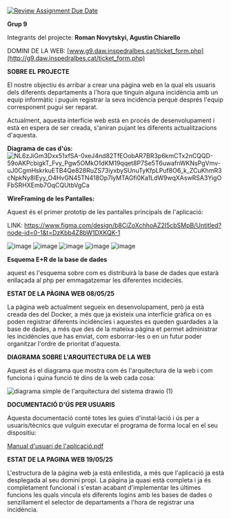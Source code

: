 [![Review Assignment Due Date](https://classroom.github.com/assets/deadline-readme-button-22041afd0340ce965d47ae6ef1cefeee28c7c493a6346c4f15d667ab976d596c.svg)](https://classroom.github.com/a/Oi3CGk0x)


**Grup 9**

Integrants del projecte: **Roman Novytskyi, Agustin Chiarello**

DOMINI DE LA WEB: [www.g9.daw.inspedralbes.cat/ticket_form.php](http://g9.daw.inspedralbes.cat/ticket_form.php)

**SOBRE EL PROJECTE**

El nostre objectiu és arribar a crear una pàgina web en la qual els usuaris dels diferents departaments a l'hora que tinguin alguna incidència amb un equip informàtic i puguin registrar la seva incidència perquè després l'equip corresponent pugui ser reparat.


Actualment, aquesta interfície web està en procés de desenvolupament i està en espera de ser creada, s'aniran pujant les diferents actualitzacions d'aquesta.



**Diagrama de cas d'ús:** ![NL6zJiGm3Dxx51xfSA-0xeJ4nd82TfEOobAR7BR3p6kmCTx2nCQQD-59oAKPcbigkT_Fvy_Pgw5OMkO1dKM19qqet8P7Se5T6uwafnWKNsPgVmv-uJ0CgmHskrkuETB4Qe828RuZS73iyxbySUnuTyKfpLPuf8O6_k_ZCuKhmR3cNpkNy8IEyy_O4HvGN45TN418Op7lyMTAGfi0Ka1LdW9wqXAswRSA3YigOFbSRHXEmb7OqCQUtbVgCa](https://github.com/user-attachments/assets/5a309b2c-3687-4a06-93ce-a0ad092ddf88)


**WireFraming de les Pantalles:**

Aquest és el primer prototip de les pantalles principals de l'aplicació:

LINK: https://www.figma.com/design/b8CiZoXchhoAZ2I5cbSMpB/Untitled?node-id=0-1&t=DzKbb4Z8bW1DXKQK-1 



![image](https://github.com/user-attachments/assets/00d135d2-1fe4-406a-a18d-62eca0b96bcf)
![image](https://github.com/user-attachments/assets/b390a78d-ffff-4a86-ac1e-552d64451a86)
![image](https://github.com/user-attachments/assets/90358862-6dd9-4784-9551-e74783589a8f)
![image](https://github.com/user-attachments/assets/e196bcd2-00bc-460a-958d-28ba03da9fd5)
![image](https://github.com/user-attachments/assets/f82dc3ae-173f-4311-ab51-a6963188dcfa)



**Esquema E+R de la base de dades**

aquest es l'esquema sobre com es distribuirà la base de dades que estarà enllaçada al php per emmagatzemar les diferentes incideciès.




**ESTAT DE LA PÀGINA WEB 08/05/25**

La pàgina web actualment segueix en desenvolupament, però ja està creada des del Docker, a més que ja existeix una interfície gràfica on es poden registrar diferents incidències i aquestes es queden guardades a la base de dades, a més que des de la mateixa pàgina et permet administrar les incidències que has enviat, com esborrar-les o en un futur poder organitzar l'ordre de prioritat d'aquesta.


**DIAGRAMA SOBRE L'ARQUITECTURA DE LA WEB**

Aquest és el diagrama que mostra com és l'arquitectura de la web i com funciona i quina funció té dins de la web cada cosa:


![diagrama simple de l'arquitectura del sistema drawio (1)](https://github.com/user-attachments/assets/0e59a44d-51ec-44e2-8539-3829dbb71b19)




**DOCUMENTACIÓ D'ÚS PER USUARIS**


Aquesta documentació conté totes les guies d'instal·lació i ús per a usuaris/tècnics que vulguin executar el programa de forma local en el seu dispositiu:


[Manual d'usuari de l'aplicació.pdf](https://github.com/user-attachments/files/20278817/Manual.d.usuari.de.l.aplicacio.pdf)



**ESTAT DE LA PAGINA WEB 19/05/25**


L'estructura de la pàgina web ja està enllestida, a més que l'aplicació ja està desplegada al seu domini propi. La pàgina ja quasi està completa i ja és completament funcional i s'estan acabant d'implementar les últimes funcions les quals vincula els diferents logins amb les bases de dades o senzillament el selector de departaments a l'hora de registrar una incidència.
